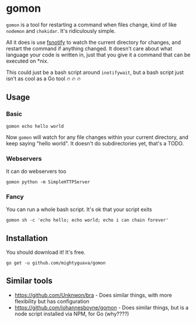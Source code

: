 # gomon

`gomon` is a tool for restarting a command when files change, kind of like `nodemon` and `chokidar`. It's ridiculously simple.

All it does is use [fsnotify](https://github.com/fsnotify/fsnotify) to watch the current directory for changes, and restart the command if anything changed. It doesn't care about what language your code is written in, just that you give it a command that can be executed on *nix.

This could just be a bash script around `inotifywait`, but a bash script just isn't as cool as a Go tool 🔥 🔥 🔥

## Usage

### Basic

```
gomon echo hello world
```

Now `gomon` will watch for any file changes within your current directory, and keep saying "hello world". It doesn't do subdirectories yet, that's a TODO.

### Webservers

It can do webservers too

```
gomon python -m SimpleHTTPServer
```

### Fancy

You can run a whole bash script. It's ok that your script exits

```
gomon sh -c 'echo hello; echo world; echo i can chain forever'
```

## Installation

You should download it! It's free.

```
go get -u github.com/mightyguava/gomon
```

## Similar tools

- https://github.com/Unknwon/bra - Does similar things, with more flexibility but has configuration
- https://github.com/johannesboyne/gomon - Does similar things, but is a node script installed via NPM, for Go (why????)
